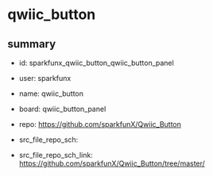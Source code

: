 # qwiic_button
 
## summary 
* id: sparkfunx_qwiic_button_qwiic_button_panel
* user: sparkfunx
* name: qwiic_button
* board: qwiic_button_panel
* repo: https://github.com/sparkfunX/Qwiic_Button



* src_file_repo_sch: 
* src_file_repo_sch_link: https://github.com/sparkfunX/Qwiic_Button/tree/master/




